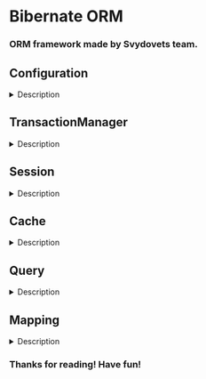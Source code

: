 # Bibernate ORM

### ORM framework made by Svydovets team.

## Configuration

<details>
<summary>Description</summary>

To start using Bibernate ORM client is needed to obtain SessionFactory instance using PersistenceContextProvider
with SessionFactoryBuilder. The configuration can be passed to ORM by YAML-file configuration or using Java-class objects.
Configuration includes database connection properties, connection pool properties, second level cache configuration and 
logging SQL queries.
<br>

#### Properties description:

<details lang="yaml">
<summary>Configurable properties description</summary>

```markdown

Database connection properties

url - specifies DB url. String
user - specifies user for connConfiguration for Bibernate ORM can be provided in 2 ways using  
provide YAML file with configuration properties 
provide configuration through Java POJO classes
ection to DB. String
password - specifies password for connection to DB. String
driverName - specifies DB driver name. String

Connection pool properties:

maxPoolSize - maximum number of connections that will be in the pool. Integer
minIdle: #minimum number of idle connections that will be maintained in the pool. Integer 
maxLifetime: #maximum lifetime of a connection in the pool. Integer
connectionTimeout: #keepalive interval for a connection in the pool. Integer

Second level cache configuration:

enabled - enables/disable second level caching. Boolean, defaultValue =  FALSE
size - max size of the second cache. Integer, default = 0

SQL logging configuration:

enabled - enables/disables logging SQL queries. Boolean, defaultValue = FALSE
```

</details>

<br>

#### Java-code configuration example:
<details lang="en">
<summary>Code snippet</summary>

<details lang="java">
<summary>Minimal configuration</summary>

```java
    var dbProperties = DatabaseProperties.builder()
          .url("jdbc:postgresql://rds-postgres-svydovets.c3bxmbbb5a4p.eu-central-1.rds.amazonaws.com:5432/svydovetsDB")
          .user("masterSvydovets")
          .password("demo4bibernate")
          .driverName("org.postgresql.Driver")
          .build();

    var sessionFactoryBuilder = new DefaultSessionFactoryBuilderImpl()
          .withSqlQueriesLoggingEnabled(sqlLoggingProperties)
          .withDatabaseConnection(dbProperties);
    
    var sessionFactory = PersistenceContextProvider.createSessionFactory(sessionFactoryBuilder);
```

</details>


<details lang="java">
<summary>Configuration with secondLevelCache and SQL logging</summary>

```java

    var dbProperties = DatabaseProperties.builder()
        .url("jdbc:postgresql://rds-postgres-svydovets.c3bxmbbb5a4p.eu-central-1.rds.amazonaws.com:5432/svydovetsDB")
        .user("masterSvydovets")
        .password("demo4bibernate")
        .driverName("org.postgresql.Driver")
        .build();

    var sqlLoggingProperties = new LoggingProperties();
        sqlLoggingProperties.setEnabled(true);

    var cachePropperties = new CacheProperties();
    cachePropperties.setEnabled(true);
    cachePropperties.setSize(200_000);

    var sessionFactoryBuilder = new DefaultSessionFactoryBuilderImpl()
        .withSqlQueriesLoggingEnabled(sqlLoggingProperties)
        .withSecondLevelCache(cachePropperties)
        .withDatabaseConnection(dbProperties);

    var sessionFactory = PersistenceContextProvider.createSessionFactory(sessionFactoryBuilder);
```

</details>

</details>

<br>

#### YAML configuration example

###### The YAML properties file should be placed in classpath 

<details>
<summary>Code snippet</summary>

```java
    var sessionFactory = PersistenceContextProvider.createSessionFactory(new YamlConfigurationSessionFactoryBuilderImpl()
  .withFilename("persistence-example.yaml"));
```

</details>

<details lang="yaml">
<summary>persistence-example.yaml</summary>

```yaml
database:
  url: jdbc:postgresql://rds-postgres-svydovets.c3bxmbbb5a4p.eu-central-1.rds.amazonaws.com:5432/svydovetsDB
  user: masterSvydovets
  password: demo4bibernate
  driverName: org.postgresql.Driver

connectionPool:
  maxPoolSize: 10
  minIdle: 5
  maxLifetime: 1800000
  connectionTimeout: 30000

secondLevelCache:
  enabled : true
  size : 200_000

sqlLogging:
  enabled : true
```
</details>
</details>

## TransactionManager
<details>
<summary>Description</summary>

Provides control over execution of transaction.  
If you need a transaction you can extract it from Session#getTransactionManager. Then, for starting transaction you 
need to <b>transactionManager.begin()</b>. Then can make some operations with DB and then commit or rollback changes.

<details>
<summary>Look at code snippet</summary>

```java
 TransactionManager transactionManager = session.getTransactionManager();
  try {
      transactionManager.begin();
      var person = session.findById(2, Person.class);

      person.setFirstName("new name");
    
      session.flush();
      
      transactionManager.commit();
  } catch (Exception ex) {
      transactionManager.rollback();
  }
```
</details>
</details>

## Session
<details>
<summary>Description</summary>

### Session is the main interface for working with ORM. 
The session is encapsulating connection to DB, and gives opportunities to perform CRUD operations.

<details>
<summary>How to open and close session:</summary>

```java
  SessionFactory sessionFactory = getSessionFactory();
  try (Session session = sessionFactory.openSession()) { //will be automatically closed
      //do smth
  } catch(Exception ex){
      // do smth
  }
```
```java
  SessionFactory sessionFactory = getSessionFactory();
  Session session;
  try {
      session = sessionFactory.openSession()
      //do smth
  } catch(Exception ex){
      // do smth
  } finally {
      if (!session.isClosed()) {
          sessiom.close();
        } 
  }
```
</details>

<details>
<summary>CRUD</summary>
Session provides methods for the CRUD operations:

<details>
<summary>findById</summary>
Searching in DB entity by its id.

```java
  SessionFactory sessionFactory = getSessionFactory();
  try (Session session = sessionFactory.openSession()) {
      var person = session.findById(2, Person.class);
      //do smth
  } catch(Exception ex){
      // do smth
  }
```
</details>
<details>
<summary>createTypedQuery</summary>

See more in the <a name="query">Query</a> block
</details>
<details>
<summary>persist</summary>
Insert entity into DB to proper table.

```java
  SessionFactory sessionFactory = getSessionFactory();
  try (Session session = sessionFactory.openSession()) {
      TransactionManager transactionManager = session.getTransactionManager();
      try {
      transactionManager.begin();
         
          session.persist(entity);
        
          transactionManager.commit();
      } catch (Exception ex) {
        transactionManager.rollback();
      }
  } catch(Exception ex){
      // do smth
  }
```
</details>
<details>
<summary>update</summary>

#TODO
</details>
<details>
<summary>remove</summary>

#TODO
</details>
</details>
</details>

## Cache
<details>
<summary>Description</summary>

Bibernate supports two levels of cache:
>1. Session cache. Is enabled by default and cannot be disabled. This cache is shared only within one session where its
> created.

>2. SessionFactory cache. Is disabled by default. Can be enabled via configuration (look at description above for 
>configuration). 
>Second level cache is working for entities that is marked as <b>@Cacheable</b>
>
><details>
><summary>Code snippet</summary>
>
>```java
>@Data
>@Entity
>@ToString
>@Table(name = "persons")
>@Cacheable
>public class Person {
>    @Id
>    private Long id;
>
>    @Column(name = "first_name")
>    private String firstName;
>    @Column(name = "last_name")
>    private String lastName;
>    private String email;
>    private int age;
>    @Column(name = "created_at")
>    private LocalDateTime createdAt;
>}
>```
></details>
><b>Also, pay attention that second level cache is custom realisation of Svydovets team, we don't use any external 
>tools for it.</b>

</details>

## Query
<details>
<summary>Description</summary>

Biberenate supports TypedQuery (and we are planing to provide NativeQuery in the future).
<b>TypedQuery</b> applies String SQL query and Class of entity and able to map result from DB but currently is unable
to map fields from entity to SQL query. For working with TypedQuery you need to provide SQL query in the same way as
for JDBC PreparedStatement.
Please take a look at code snippets bellow:
<details>
<summary>Snippets</summary>

<details>
<summary>SELECT without parameters:</summary>

```java
Query typedQuery = session.createTypedQuery("select * from persons", Person.class);
  var resultList = typedQuery.getResultList();
```
</details>
<details>
<summary>SELECT with parameter:</summary>

```java
Query typedQuery = session.createTypedQuery("select * from persons where first_name like ?", Person.class);
  typedQuery.addParameter("P%");
  Person firstResult = (Person) typedQuery.getFirstResult();
```
</details>
<details>
<summary>SELECT with parameters:</summary>

```java
Query typedQuery = session.createTypedQuery("select * from persons where first_name = ? and last_name = ?", Person.class);
  typedQuery.addParameter("P%");
  typedQuery.addParameter("P%");
  Person firstResult = (Person) typedQuery.getFirstResult();
```
</details>
<details>
<summary>INSERT:</summary>

```java
Query  query = session.createTypedQuery("insert into persons (first_name, last_name, email, age) values (?, ?, ?, ?);", Person.class);
  typedQuery.addParameter("FirstName");
  typedQuery.addParameter("LastName");
  typedQuery.addParameter("email");
  typedQuery.addParameter(1);
  query.execute();
```
</details>
<details>
<summary>UPDATE:</summary>

```java
Query  query = session.createTypedQuery("update persons set last_name = ? where id = ?;", Person.class);
  typedQuery.addParameter("LastName");
  typedQuery.addParameter(1);
  query.execute();
```
</details>
<details>
<summary>DELETE:</summary>

```java
Query  query = session.createTypedQuery("delete from persons where id = ?;", Person.class);
  typedQuery.addParameter(1);
  query.execute();
```
</details>
<details>
<summary>INSERT with TransactionalManager commit and rollback:</summary>

```java
 TransactionManager transactionManager = session.getTransactionManager();
  try {
      transactionManager.begin();
    
      Query  query = session.createTypedQuery("insert into persons (first_name, last_name, email, age) values (?, ?, ?, ?);", Person.class);
      typedQuery.addParameter("FirstName");
      typedQuery.addParameter("LastName");
      typedQuery.addParameter("email");
      typedQuery.addParameter(1);
      query.execute();
    
      transactionManager.commit();
  } catch (Exception ex) {
      transactionManager.rollback();
  }
```
</details>

</details>
</details>

## Mapping
<details>
<summary>Description</summary>
At this moment for selection bibernate supports only to-one associations (one-to-one and many-to-one)
this association must be specified only on the child entity side (entity with foreign key column)
and also must be marked with @JoinColumn annotation where specified foreign key column name.

```java
@Entity
@Table(name = "notes")
@Data
public class Note {

    @Id
    private Long id;

    @Column(name = "body")
    private String body;

    @ManyToOne
    @JoinColumn(name = "person_id")
    private Person person;
}
```
</details>

### Thanks for reading! Have fun!
